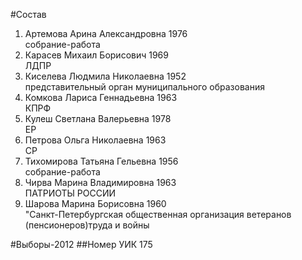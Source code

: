 #Состав
1. Артемова Арина Александровна 1976   
    собрание-работа
2. Карасев Михаил Борисович 1969   
    ЛДПР
3. Киселева Людмила Николаевна 1952   
    представительный орган муниципального образования
4. Комкова Лариса Геннадьевна 1963   
    КПРФ
5. Кулеш Светлана Валерьевна 1978   
    ЕР
6. Петрова Ольга Николаевна 1963   
    СР
7. Тихомирова Татьяна Гельевна 1956   
    собрание-работа
8. Чирва Марина Владимировна 1963   
    ПАТРИОТЫ РОССИИ
9. Шарова Марина Борисовна 1960   
    "Санкт-Петербургская общественная организация ветеранов (пенсионеров)труда и войны

#Выборы-2012
##Номер УИК
175